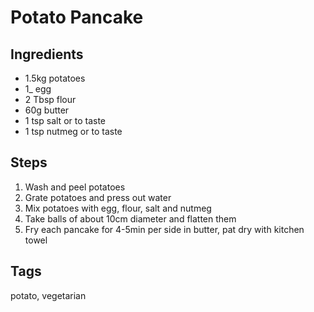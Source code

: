 # Potato Pancake

## Ingredients

* 1.5kg potatoes
* 1_ egg 
* 2 Tbsp flour
* 60g butter
* 1 tsp salt or to taste 
* 1 tsp nutmeg or to taste

## Steps

1. Wash and peel potatoes
2. Grate potatoes and press out water
3. Mix potatoes with egg, flour, salt and nutmeg
4. Take balls of about 10cm diameter and flatten them 
5. Fry each pancake for 4-5min per side in butter, pat dry with kitchen towel

## Tags
potato, vegetarian
